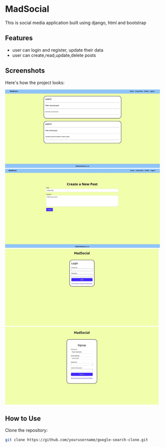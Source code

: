 # MadSocial

This is social media application built using django, html and bootstrap

## Features
- user can login and register, update their data 
- user can create,read,update,delete posts

## Screenshots

Here's how the project looks:

<img src="demo_pictures/home_page3.jpeg" alt="Home page" width="700"/>
<img src="demo_pictures/create_post2.jpeg" alt="Creat Post page" width="700"/>
<img src="demo_pictures/login1.jpeg" alt="Login page" width="500"/>
<img src="demo_pictures/signup2.jpeg" alt="SignUp page" width="500"/>



## How to Use

Clone the repository:

```bash
git clone https://github.com/yourusername/google-search-clone.git
```

